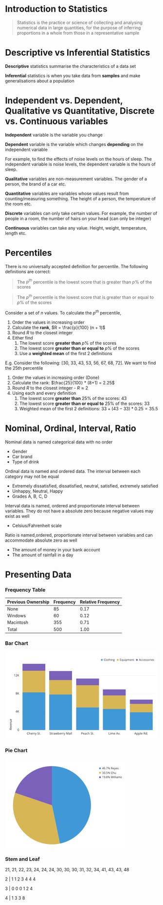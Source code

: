 # Introduction to Statistics

> Statistics is the practice or science of collecting and analysing numerical data in large quantities, for the purpose of inferring proportions in a whole from those in a representative sample

# Descriptive vs Inferential Statistics

**Descriptive** statistics summarise the characteristics of a data set

**Inferential** statistics is when you take data from **samples** and make generalisations about a population

# Independent vs. Dependent, Qualitative vs Quantitative, Discrete vs. Continuous variables

**Independent** variable is the variable you change

**Dependent** variable is the variable which changes **depending** on the independent variable

For example, to find the effects of noise levels on the hours of sleep. The independent variable is noise levels, the dependent variable is the hours of sleep.

**Qualitative** variables are non-measurement variables. The gender of a person, the brand of a car etc.

**Quantitative** variables are variables whose values result from counting/measuring something. The height of a person, the temperature of the room etc.

**Discrete** variables can only take certain values. For example, the number of people in a room, the number of hairs on your head (can only be integer)

**Continuous** variables can take any value. Height, weight, temperature, length etc.

# Percentiles

There is no universally accepted definition for percentile. The following definitions are correct:

> The $p^{th}$ percentile is the lowest score that is greater than $p$% of the scores

> The $p^{th}$ percentile is the lowest score that is greater than or equal to $p$% of the scores

Consider a set of $n$ values. To calculate the $p^{th}$ percentile,

1. Order the values in increasing order
2. Calculate the **rank**, $R = \frac{p}{100} (n + 1)$
3. Round $R$ to the closest integer
4. Either find
   1. The lowest score **greater than** $p$% of the scores
   2. The lowest score **greater than or equal to** $p$% of the scores
   3. Use a **weighted mean** of the first 2 definitions

E.g. Consider the following: [30, 33, 43, 53, 56, 67, 68, 72]. We want to find the 25th percentile

1. Order the values in increasing order (Done)
2. Calculate the rank: $\frac{25}{100} * (8+1) = 2.25$
3. Round $R$ to the closest integer - $R \approx 2$
4. Using each and every definition
   1. The lowest score **greater than** 25% of the scores: 43
   2. The lowest score **greater than or equal to** 25% of the scores: 33
   3. Weighted mean of the first 2 definitions: $33 + (43 - 33) * 0.25 = 35.5$

# Nominal, Ordinal, Interval, Ratio

Nominal data is named categorical data with no order

- Gender
- Car brand
- Type of drink

Ordinal data is named and ordered data. The interval between each category may not be equal

- Extremely dissatisfied, dissatisfied, neutral, satisfied, extremely satisfied
- Unhappy, Neutral, Happy
- Grades A, B, C, D

Interval data is named, ordered and proportionate interval between variables. They do not have a absolute zero because negative values may exist as well

- Celsius/Fahrenheit scale

Ratio is named,ordered, proportionate interval between variables and can accommodate absolute zero as well

- The amount of money in your bank account
- The amount of rainfall in a day

# Presenting Data

### Frequency Table

| Previous Ownership | Frequency | Relative Frequency |
| ------------------ | --------- | ------------------ |
| None               | 85        | 0.17               |
| Windows            | 60        | 0.12               |
| Macintosh          | 355       | 0.71               |
| Total              | 500       | 1.00               |

### Bar Chart

![Bar chart](/public/bar-chart.png)

### Pie Chart

![Pie chart](/public/pie-chart.png)

### Stem and Leaf

21, 21, 22, 23, 24, 24, 24, 30, 30, 30, 31, 32, 34, 41, 43, 43, 48

2 | 1 1 2 3 4 4 4

3 | 0 0 0 1 2 4

4 | 1 3 3 8
